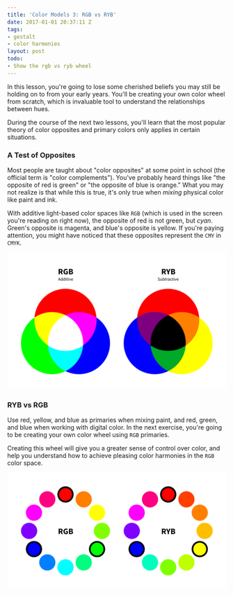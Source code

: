 ```yaml
---
title: 'Color Models 3: RGB vs RYB'
date: 2017-01-01 20:37:11 Z
tags:
- gestalt
- color harmonies
layout: post
todo:
- Show the rgb vs ryb wheel
---
```


In this lesson, you're going to lose some cherished beliefs you may still be holding on to from your early years. You'll be creating your own color wheel from scratch, which is invaluable tool to understand the relationships between hues.

During the course of the next two lessons, you'll learn that the most popular theory of color opposites and primary colors only applies in certain situations.

### A Test of Opposites

Most people are taught about "color opposites" at some point in school (the official term is "color complements"). You've probably heard things like "the opposite of red is green" or "the opposite of blue is orange." What you may not realize is that while this is true, it's only true when *mixing* physical color like paint and ink.

With additive light-based color spaces like `RGB` (which is used in the screen you're reading on right now), the opposite of red is not green, but *cyan*. Green's opposite is magenta, and blue's opposite is yellow. If you're paying attention, you might have noticed that these opposites represent the `CMY` in `CMYK`.

![RGB vs RYB](/images/color/color-models-rgb-vs-ryb-01.png)

### RYB vs RGB

Use red, yellow, and blue as primaries when mixing paint, and red, green, and blue when working with digital color. In the next exercise, you're going to be creating your own color wheel using `RGB` primaries.

Creating this wheel will give you a greater sense of control over color, and help you understand how to achieve pleasing color harmonies in the `RGB` color space.

![RGB vs RYB](/images/color/color-models-rgb-vs-ryb-02.png)
